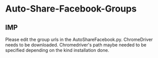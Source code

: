 # Auto-Share-Facebook-Groups

## IMP 
Please edit the group urls in the AutoShareFacebook.py.
ChromeDriver needs to be downloaded.
Chromedriver's path maybe needed to be specified depending on the kind installation done.
